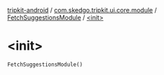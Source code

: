 [tripkit-android](../../index.md) / [com.skedgo.tripkit.ui.core.module](../index.md) / [FetchSuggestionsModule](index.md) / [&lt;init&gt;](./-init-.md)

# &lt;init&gt;

`FetchSuggestionsModule()`